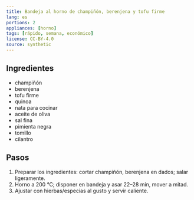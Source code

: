 ```yaml
---
title: Bandeja al horno de champiñón, berenjena y tofu firme
lang: es
portions: 2
appliances: [horno]
tags: [rápido, semana, económico]
license: CC-BY-4.0
source: synthetic
---
```

## Ingredientes
- champiñón
- berenjena
- tofu firme
- quinoa
- nata para cocinar
- aceite de oliva
- sal fina
- pimienta negra
- tomillo
- cilantro

## Pasos
1. Preparar los ingredientes: cortar champiñón, berenjena en dados; salar ligeramente.
2. Horno a 200 °C; disponer en bandeja y asar 22–28 min, mover a mitad.
3. Ajustar con hierbas/especias al gusto y servir caliente.
